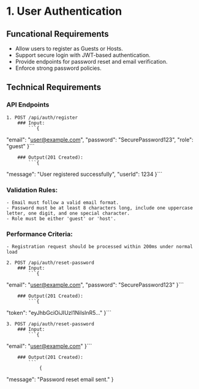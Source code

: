 # 1. User Authentication
## Funcational Requirements
 * Allow users to register as Guests or Hosts.
 * Support secure login with JWT-based authentication.
 * Provide endpoints for password reset and email verification.
 * Enforce strong password policies.

## Technical Requirements
### API Endpoints
    1. POST /api/auth/register
        ### Input:
            ```{
  "email": "user@example.com",
  "password": "SecurePassword123",
  "role": "guest"
}```

        ### Output(201 Created):
            ```{
  "message": "User registered successfully",
  "userId": 1234
}```

### Validation Rules:
    - Email must follow a valid email format.
    - Password must be at least 8 characters long, include one uppercase letter, one digit, and one special character.
    - Role must be either 'guest' or 'host'.

### Performance Criteria:
    - Registration request should be processed within 200ms under normal load

    2. POST /api/auth/reset-password
        ### Input:
            ```{
  "email": "user@example.com",
  "password": "SecurePassword123"
}```

        ### Output(201 Created):
            ```{
  "token": "eyJhbGciOiJIUzI1NiIsInR5..."
}```

    3. POST /api/auth/reset-password
        ### Input:
            ```{
  "email": "user@example.com"
}```

        ### Output(201 Created):
            ```
                {
  "message": "Password reset email sent."
}
```

